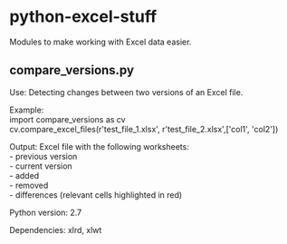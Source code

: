 # python-excel-stuff

Modules to make working with Excel data easier.


## compare_versions.py

Use: Detecting changes between two versions of an Excel file.<br />

Example: <br />
import compare_versions as cv <br />
cv.compare_excel_files(r'test_file_1.xlsx', r'test_file_2.xlsx',['col1', 'col2']) <br />

Output: Excel file with the following worksheets:<br />
        - previous version<br />
        - current version<br />
        - added<br />
        - removed<br />
        - differences (relevant cells highlighted in red)<br />
        
Python version: 2.7<br />

Dependencies: xlrd, xlwt<br />


